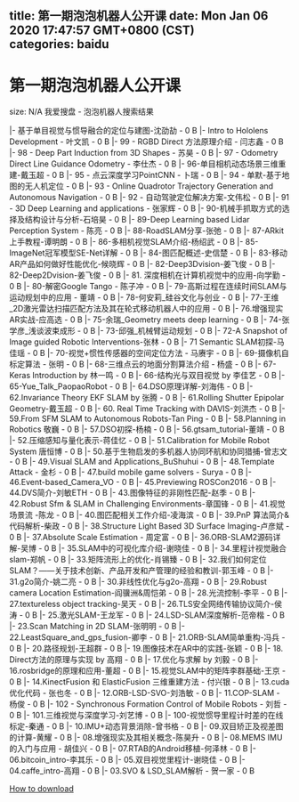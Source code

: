 
title: 第一期泡泡机器人公开课
date: Mon Jan 06 2020 17:47:57 GMT+0800 (CST)    
categories: baidu
---

# 第一期泡泡机器人公开课
size: N/A
 我爱搜盘 - 泡泡机器人搜索结果
 
|- 基于单目视觉与惯导融合的定位与建图-沈劭劼 - 0 B
|- Intro to Hololens Development - 叶文凯 - 0 B
|- 99 - RGBD Direct 方法原理介绍 - 闫志鑫 - 0 B
|- 98 - Deep Part Induction from 3D Shapes - 苏昊 - 0 B
|- 97 - Odometry Direct Line Guidance Odometry - 李仕杰 - 0 B
|- 96-单目相机动态场景三维重建-戴玉超 - 0 B
|- 95 - 点云深度学习PointCNN - 卜瑞 - 0 B
|- 94 - 单默-基于地图的无人机定位 - 0 B
|- 93 - Online Quadrotor Trajectory Generation and Autonomous Navigation - 0 B
|- 92 - 自动驾驶定位解决方案-文伟松 - 0 B
|- 91 - 3D Deep Learning and applications - 张家辉 - 0 B
|- 90-机械手抓取方式的选择及结构设计与分析-石培昊 - 0 B
|- 89-Deep Learning based Lidar Perception System - 陈亮 - 0 B
|- 88-RoadSLAM分享-张弛 - 0 B
|- 87-ARkit上手教程-谭明朗 - 0 B
|- 86-多相机视觉SLAM介绍-杨绍武 - 0 B
|- 85-ImageNet冠军模型SE-Net详解 - 0 B
|- 84-图匹配概述-史信楚 - 0 B
|- 83-移动AR产品如何做好性能优化-候晓辉 - 0 B
|- 82-Deep3Dvision-姜飞俊 - 0 B
|- 82-Deep2Dvision-姜飞俊 - 0 B
|- 81. 深度相机在计算机视觉中的应用-向学勤 - 0 B
|- 80-解密Google Tango - 陈子冲 - 0 B
|- 79-高斯过程在连续时间SLAM与运动规划中的应用 - 董靖 - 0 B
|- 78-何安莉_硅谷文化与创业 - 0 B
|- 77-王维_2D激光雷达扫描匹配方法及其在轮式移动机器人中的应用 - 0 B
|- 76.增强现实AR实战-应高选 - 0 B
|- 75-余瑞_Geometry meets deep learning - 0 B
|- 74-张学彦_浅谈波束成形 - 0 B
|- 73-邱强_机械臂运动规划 - 0 B
|- 72-A Snapshot of Image guided Robotic Interventions-张林 - 0 B
|- 71 Semantic SLAM初探-马佳瑶 - 0 B
|- 70-视觉+惯性传感器的空间定位方法 - 马赓宇 - 0 B
|- 69-摄像机自标定算法 - 张明 - 0 B
|- 68-三维点云的地面分割算法介绍 - 杨盛 - 0 B
|- 67-Keras Introduction by 林一鸣 - 0 B
|- 66-结构光与双目视觉 by 李佳艺 - 0 B
|- 65-Yue_Talk_PaopaoRobot - 0 B
|- 64.DSO原理详解-刘海伟 - 0 B
|- 62.Invariance Theory EKF SLAM by 张腾 - 0 B
|- 61.Rolling Shutter Epipolar Geometry-戴玉超 - 0 B
|- 60. Real Time Tracking with DAVIS-刘洪杰 - 0 B
|- 59.From SFM SLAM to Autonomous Robots-Tan Ping - 0 B
|- 58.Planning in Robotics 敬巍 - 0 B
|- 57.DSO初探-杨楠 - 0 B
|- 56.gtsam_tutorial-董靖 - 0 B
|- 52.压缩感知与量化表示-蒋佳忆 - 0 B
|- 51.Calibration for Mobile Robot System 唐恒博 - 0 B
|- 50.基于生物启发的多机器人协同环航和协同猎捕-曾志文 - 0 B
|- 49.Visual SLAM and Applications_BuShuhui - 0 B
|- 48.Template Attack - 金杉 - 0 B
|- 47.build mobile game solvers - Surya - 0 B
|- 46.Event-based_Camera_VO - 0 B
|- 45.Previewing ROSCon2016 - 0 B
|- 44.DVS简介-刘敏ETH - 0 B
|- 43.图像特征的非刚性匹配-赵季 - 0 B
|- 42.Robust Sfm & SLAM in Challenging Environments-章国锋 - 0 B
|- 41.视觉场景流 -陈龙 - 0 B
|- 40.图匹配相关工作介绍-凌海滨 - 0 B
|- 39.PnP 算法简介&代码解析-柴政 - 0 B
|- 38.Structure Light Based 3D Surface Imaging-卢彦斌 - 0 B
|- 37.Absolute Scale Estimation - 周定富 - 0 B
|- 36.ORB-SLAM2源码详解-吴博 - 0 B
|- 35.SLAM中的可视化库介绍-谢晓佳 - 0 B
|- 34.里程计视觉融合slam-郑帆 - 0 B
|- 33.矩阵流形上的优化-肖锡臻 - 0 B
|- 32.我们如何定位SLAM？——关于技术创新、产品开发和产管理的经验和教训-郭玉峰 - 0 B
|- 31.g2o简介-姚二亮 - 0 B
|- 30.非线性优化与g2o-高翔 - 0 B
|- 29.Robust camera Location Estimation-阎骥洲&周恺弟 - 0 B
|- 28.光流控制-李平 - 0 B
|- 27.textureless object tracking-吴天 - 0 B
|- 26.TLS安全网络传输协议简介-侯涛 - 0 B
|- 25.激光SLAM-王龙军 - 0 B
|- 24.LSD-SLAM深度解析-范帝楷 - 0 B
|- 23.Scan Matching in 2D SLAM-张明明 - 0 B
|- 22.LeastSquare_and_gps_fusion-卿李 - 0 B
|- 21.ORB-SLAM简单重构-冯兵 - 0 B
|- 20.路径规划-王超群 - 0 B
|- 19.图像技术在AR中的实践-张颖 - 0 B
|- 18. Direct方法的原理与实现 by 高翔 - 0 B
|- 17.优化与求解 by 刘毅 - 0 B
|- 16.rosbridge的原理和应用-董超 - 0 B
|- 15.视觉SLAM中的矩阵李群基础-王京 - 0 B
|- 14.KinectFusion 和 ElasticFusion 三维重建方法 - 付兴银 - 0 B
|- 13.cuda优化代码 - 张也冬 - 0 B
|- 12.ORB-LSD-SVO-刘浩敏 - 0 B
|- 11.COP-SLAM - 杨俊 - 0 B
|- 102 - Synchronous Formation Control of Mobile Robots - 刘哲 - 0 B
|- 101.三维视觉与深度学习-刘艺博 - 0 B
|- 100-视觉惯导里程计时差的在线标定-秦通 - 0 B
|- 10.IMU+动态背景消除-曾书格 - 0 B
|- 09.双目矫正及视差图的计算-黄耀 - 0 B
|- 08.增强现实及其相关概念-陈昊升 - 0 B
|- 08.MEMS IMU的入门与应用 - 胡佳兴 - 0 B
|- 07.RTAB的Android移植-何泽林 - 0 B
|- 06.bitcoin_intro-李其乐 - 0 B
|- 05.双目视觉里程计-谢晓佳 - 0 B
|- 04.caffe_intro-高翔 - 0 B
|- 03.SVO & LSD_SLAM解析 - 贺一家 - 0 B

[How to download](https://bpcam.bemobtrk.com/go/2ceec3aa-1ca2-46d6-b9ff-aaa5c184517c?jno=3546)